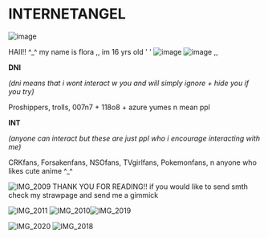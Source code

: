 # INTERNETANGEL

![image](https://github.com/user-attachments/assets/81b952ef-1837-44e7-a444-e1ec00042ea0)



HAII!! ^_^ my name is flora ,, im 16 yrs old
'
' 
  ![image](https://github.com/user-attachments/assets/63ff5654-445d-40bd-bb3f-665c3967d98b)
![image](https://github.com/user-attachments/assets/60e2f43e-cc1b-405b-a50e-c8dc62250a9d) ,,


   **DNI**

*(dni means that i wont interact w you and will simply ignore + hide you if you try)*

Proshippers, trolls, 007n7 + 118o8 + azure yumes n mean ppl

**INT**

*(anyone can interact but these are just ppl who i encourage interacting with me)*

CRKfans, Forsakenfans, NSOfans, TVgirlfans, Pokemonfans, n anyone who likes cute anime ^_^

![IMG_2009](https://github.com/user-attachments/assets/3a5cd717-a070-450b-a63a-2530f377c8a9)
THANK YOU FOR READING!! if you would like to send smth check my strawpage and send me a gimmick

![IMG_2011](https://github.com/user-attachments/assets/a60ad138-711a-47e3-a910-0b0422e5850c)
![IMG_2010](https://github.com/user-attachments/assets/1c1dd26f-3870-4a25-9b42-cb2f02a8c976)![IMG_2019](https://github.com/user-attachments/assets/53c6ff85-ce93-4733-a6cb-a4990896a824)




![IMG_2020](https://github.com/user-attachments/assets/c32feb57-dad4-430a-ba44-59077d794ca3)
![IMG_2018](https://github.com/user-attachments/assets/a4284a0a-42c3-42b0-995a-4711e06f35c7)

